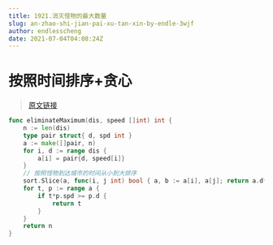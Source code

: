 ```yaml
---
title: 1921.消灭怪物的最大数量
slug: an-zhao-shi-jian-pai-xu-tan-xin-by-endle-3wjf
author: endlesscheng
date: 2021-07-04T04:08:24Z
---
```

# 按照时间排序+贪心
 
> [原文链接](https://leetcode.cn/problems/eliminate-maximum-number-of-monsters/solution/an-zhao-shi-jian-pai-xu-tan-xin-by-endle-3wjf)
```go
func eliminateMaximum(dis, speed []int) int {
	n := len(dis)
	type pair struct{ d, spd int }
	a := make([]pair, n)
	for i, d := range dis {
		a[i] = pair{d, speed[i]}
	}
	// 按照怪物到达城市的时间从小到大排序
	sort.Slice(a, func(i, j int) bool { a, b := a[i], a[j]; return a.d*b.spd < b.d*a.spd })
	for t, p := range a {
		if t*p.spd >= p.d {
			return t
		}
	}
	return n
}
```
